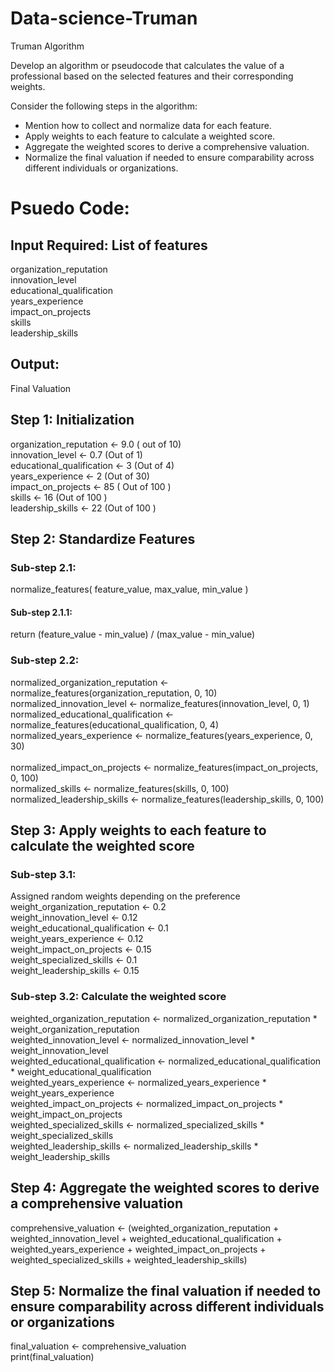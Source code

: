 # Data-science-Truman
Truman Algorithm

Develop an algorithm or pseudocode that calculates the value of a professional based on the selected features and their corresponding weights. 

Consider the following steps in the algorithm: 
- Mention how to collect and normalize data for each feature. 
- Apply weights to each feature to calculate a weighted score. 
- Aggregate the weighted scores to derive a comprehensive valuation. 
- Normalize the final valuation if needed to ensure comparability across different individuals or organizations.

# Psuedo Code:
## Input Required: List of features
organization_reputation<br>
innovation_level<br>
educational_qualification<br>
years_experience<br>
impact_on_projects<br>
skills<br>
leadership_skills<br> 
## Output:
Final Valuation

## Step 1: Initialization
organization_reputation <- 9.0 ( out of 10)<br>
innovation_level <- 0.7 (Out of 1)<br>
educational_qualification <- 3 (Out of 4)<br>
years_experience <- 2 (Out of 30)<br>
impact_on_projects <- 85 ( Out of 100 )<br>
skills <- 16 (Out of 100 )<br>
leadership_skills <- 22 (Out of 100 )

## Step 2: Standardize Features
### Sub-step 2.1:
normalize_features( feature_value, max_value, min_value )<br>
#### Sub-step 2.1.1:
return (feature_value - min_value) / (max_value - min_value)<br>

### Sub-step 2.2:
normalized_organization_reputation <- normalize_features(organization_reputation, 0, 10)<br>
normalized_innovation_level <- normalize_features(innovation_level, 0, 1)<br>
normalized_educational_qualification <- normalize_features(educational_qualification, 0, 4)<br>
normalized_years_experience <- normalize_features(years_experience, 0, 30)<br>  
normalized_impact_on_projects <- normalize_features(impact_on_projects, 0, 100)<br>
normalized_skills <- normalize_features(skills, 0, 100)<br>
normalized_leadership_skills <- normalize_features(leadership_skills, 0, 100)<br>

## Step 3: Apply weights to each feature to calculate the weighted score
### Sub-step 3.1: 
Assigned random weights depending on the preference<br>
weight_organization_reputation <- 0.2<br>
weight_innovation_level <- 0.12<br>
weight_educational_qualification <- 0.1<br>
weight_years_experience <- 0.12<br>
weight_impact_on_projects <- 0.15<br>
weight_specialized_skills <- 0.1<br>
weight_leadership_skills <- 0.15<br>

### Sub-step 3.2: Calculate the weighted score<br>
weighted_organization_reputation <- normalized_organization_reputation * weight_organization_reputation<br>
weighted_innovation_level <- normalized_innovation_level * weight_innovation_level<br>
weighted_educational_qualification <- normalized_educational_qualification * weight_educational_qualification<br>
weighted_years_experience <- normalized_years_experience * weight_years_experience<br>
weighted_impact_on_projects <- normalized_impact_on_projects * weight_impact_on_projects<br>
weighted_specialized_skills <- normalized_specialized_skills * weight_specialized_skills<br>
weighted_leadership_skills <- normalized_leadership_skills * weight_leadership_skills<br>

## Step 4: Aggregate the weighted scores to derive a comprehensive valuation
comprehensive_valuation <- (weighted_organization_reputation + weighted_innovation_level +
                           weighted_educational_qualification + weighted_years_experience +
                           weighted_impact_on_projects + weighted_specialized_skills +
                           weighted_leadership_skills)<br>
## Step 5: Normalize the final valuation if needed to ensure comparability across different individuals or organizations
final_valuation <- comprehensive_valuation<br>
print(final_valuation)<br>





